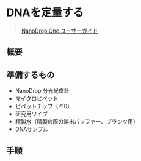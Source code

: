 # DNAを定量する
> [NanoDrop One ユーザーガイド](https://assets.thermofisher.com/TFS-Assets/CAD/manuals/3091-NanoDrop-One-User-Guide-v1.3-sw-JAPANESE.pdf)

## 概要

## 準備するもの
- NanoDrop 分光光度計
- マイクロピペット
- ピペットチップ（P10）
- 研究用ワイプ
- 精製水（精製の際の溶出バッファー、ブランク用）
- DNAサンプル

## 手順
